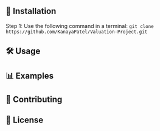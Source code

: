 ## 🚀 Installation
  Step 1: Use the following command in a terminal: ```git clone https://github.com/KanayaPatel/Valuation-Project.git```
## 🛠 Usage
## 📊 Examples
## 🤝 Contributing
## 📜 License
